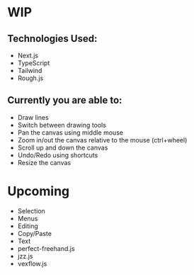 # WIP 

## Technologies Used:
* Next.js
* TypeScript
* Tailwind
* Rough.js

## Currently you are able to:
* Draw lines
* Switch between drawing tools
* Pan the canvas using middle mouse
* Zoom in/out the canvas relative to the mouse (ctrl+wheel)
* Scroll up and down the canvas
* Undo/Redo using shortcuts
* Resize the canvas

# Upcoming
* Selection
* Menus
* Editing
* Copy/Paste
* Text
* perfect-freehand.js
* jzz.js
* vexflow.js
